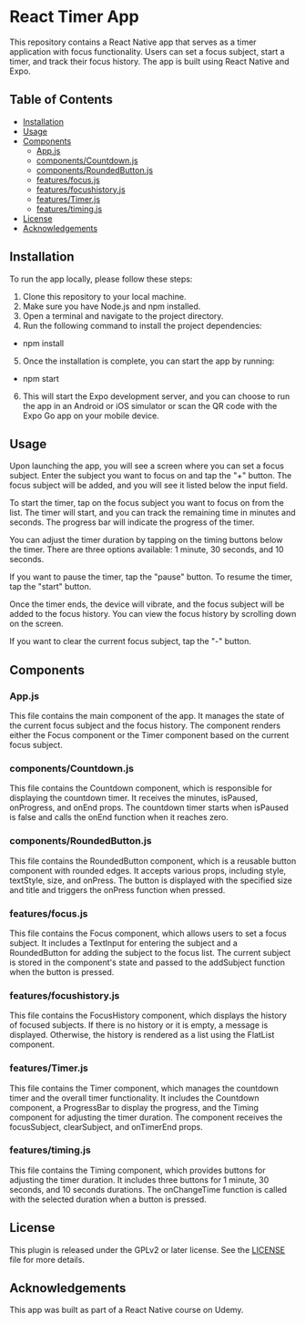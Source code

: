 # React Timer App

This repository contains a React Native app that serves as a timer application with focus functionality. Users can set a focus subject, start a timer, and track their focus history. The app is built using React Native and Expo.

## Table of Contents

- [Installation](#installation)
- [Usage](#usage)
- [Components](#components)
  - [App.js](#appjs)
  - [components/Countdown.js](#componentscountdownjs)
  - [components/RoundedButton.js](#componentsroundedbuttonjs)
  - [features/focus.js](#featuresfocusjs)
  - [features/focushistory.js](#featuresfocushistoryjs)
  - [features/Timer.js](#featurestimerjs)
  - [features/timing.js](#featurestimingjs)
- [License](#license)
- [Acknowledgements](#acknowledgements)

## Installation

To run the app locally, please follow these steps:

1. Clone this repository to your local machine.
2. Make sure you have Node.js and npm installed.
3. Open a terminal and navigate to the project directory.
4. Run the following command to install the project dependencies:

- npm install

5. Once the installation is complete, you can start the app by running:

- npm start

6. This will start the Expo development server, and you can choose to run the app in an Android or iOS simulator or scan the QR code with the Expo Go app on your mobile device.

## Usage

Upon launching the app, you will see a screen where you can set a focus subject. Enter the subject you want to focus on and tap the "+" button. The focus subject will be added, and you will see it listed below the input field.

To start the timer, tap on the focus subject you want to focus on from the list. The timer will start, and you can track the remaining time in minutes and seconds. The progress bar will indicate the progress of the timer.

You can adjust the timer duration by tapping on the timing buttons below the timer. There are three options available: 1 minute, 30 seconds, and 10 seconds.

If you want to pause the timer, tap the "pause" button. To resume the timer, tap the "start" button.

Once the timer ends, the device will vibrate, and the focus subject will be added to the focus history. You can view the focus history by scrolling down on the screen.

If you want to clear the current focus subject, tap the "-" button.

## Components

### App.js

This file contains the main component of the app. It manages the state of the current focus subject and the focus history. The component renders either the Focus component or the Timer component based on the current focus subject.

### components/Countdown.js

This file contains the Countdown component, which is responsible for displaying the countdown timer. It receives the minutes, isPaused, onProgress, and onEnd props. The countdown timer starts when isPaused is false and calls the onEnd function when it reaches zero.

### components/RoundedButton.js

This file contains the RoundedButton component, which is a reusable button component with rounded edges. It accepts various props, including style, textStyle, size, and onPress. The button is displayed with the specified size and title and triggers the onPress function when pressed.

### features/focus.js

This file contains the Focus component, which allows users to set a focus subject. It includes a TextInput for entering the subject and a RoundedButton for adding the subject to the focus list. The current subject is stored in the component's state and passed to the addSubject function when the button is pressed.

### features/focushistory.js

This file contains the FocusHistory component, which displays the history of focused subjects. If there is no history or it is empty, a message is displayed. Otherwise, the history is rendered as a list using the FlatList component.

### features/Timer.js

This file contains the Timer component, which manages the countdown timer and the overall timer functionality. It includes the Countdown component, a ProgressBar to display the progress, and the Timing component for adjusting the timer duration. The component receives the focusSubject, clearSubject, and onTimerEnd props.

### features/timing.js

This file contains the Timing component, which provides buttons for adjusting the timer duration. It includes three buttons for 1 minute, 30 seconds, and 10 seconds durations. The onChangeTime function is called with the selected duration when a button is pressed.

## License

This plugin is released under the GPLv2 or later license. See the [LICENSE](https://www.gnu.org/licenses/old-licenses/gpl-2.0.html) file for more details.

## Acknowledgements

This app was built as part of a React Native course on Udemy.
